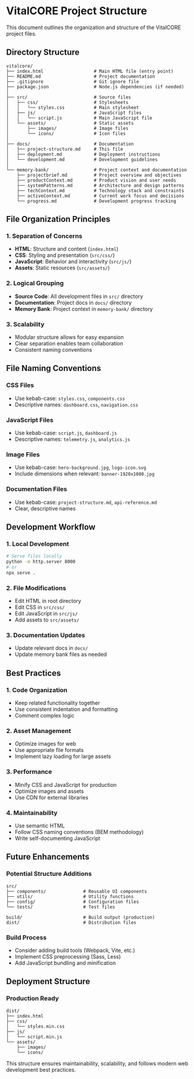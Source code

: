 # VitalCORE Project Structure

This document outlines the organization and structure of the VitalCORE project files.

## Directory Structure

```
vitalcore/
├── index.html                   # Main HTML file (entry point)
├── README.md                    # Project documentation
├── .gitignore                   # Git ignore file
├── package.json                 # Node.js dependencies (if needed)
│
├── src/                         # Source files
│   ├── css/                     # Stylesheets
│   │   └── styles.css           # Main stylesheet
│   ├── js/                      # JavaScript files
│   │   └── script.js            # Main JavaScript file
│   └── assets/                  # Static assets
│       ├── images/              # Image files
│       └── icons/               # Icon files
│
├── docs/                        # Documentation
│   ├── project-structure.md     # This file
│   ├── deployment.md            # Deployment instructions
│   └── development.md           # Development guidelines
│
└── memory-bank/                 # Project context and documentation
    ├── projectbrief.md          # Project overview and objectives
    ├── productContext.md        # Product vision and user needs
    ├── systemPatterns.md        # Architecture and design patterns
    ├── techContext.md           # Technology stack and constraints
    ├── activeContext.md         # Current work focus and decisions
    └── progress.md              # Development progress tracking
```

## File Organization Principles

### 1. Separation of Concerns
- **HTML**: Structure and content (`index.html`)
- **CSS**: Styling and presentation (`src/css/`)
- **JavaScript**: Behavior and interactivity (`src/js/`)
- **Assets**: Static resources (`src/assets/`)

### 2. Logical Grouping
- **Source Code**: All development files in `src/` directory
- **Documentation**: Project docs in `docs/` directory
- **Memory Bank**: Project context in `memory-bank/` directory

### 3. Scalability
- Modular structure allows for easy expansion
- Clear separation enables team collaboration
- Consistent naming conventions

## File Naming Conventions

### CSS Files
- Use kebab-case: `styles.css`, `components.css`
- Descriptive names: `dashboard.css`, `navigation.css`

### JavaScript Files
- Use kebab-case: `script.js`, `dashboard.js`
- Descriptive names: `telemetry.js`, `analytics.js`

### Image Files
- Use kebab-case: `hero-background.jpg`, `logo-icon.svg`
- Include dimensions when relevant: `banner-1920x1080.jpg`

### Documentation Files
- Use kebab-case: `project-structure.md`, `api-reference.md`
- Clear, descriptive names

## Development Workflow

### 1. Local Development
```bash
# Serve files locally
python -m http.server 8000
# or
npx serve .
```

### 2. File Modifications
- Edit HTML in root directory
- Edit CSS in `src/css/`
- Edit JavaScript in `src/js/`
- Add assets to `src/assets/`

### 3. Documentation Updates
- Update relevant docs in `docs/`
- Update memory bank files as needed

## Best Practices

### 1. Code Organization
- Keep related functionality together
- Use consistent indentation and formatting
- Comment complex logic

### 2. Asset Management
- Optimize images for web
- Use appropriate file formats
- Implement lazy loading for large assets

### 3. Performance
- Minify CSS and JavaScript for production
- Optimize images and assets
- Use CDN for external libraries

### 4. Maintainability
- Use semantic HTML
- Follow CSS naming conventions (BEM methodology)
- Write self-documenting JavaScript

## Future Enhancements

### Potential Structure Additions
```
src/
├── components/              # Reusable UI components
├── utils/                   # Utility functions
├── config/                  # Configuration files
└── tests/                   # Test files

build/                       # Build output (production)
dist/                        # Distribution files
```

### Build Process
- Consider adding build tools (Webpack, Vite, etc.)
- Implement CSS preprocessing (Sass, Less)
- Add JavaScript bundling and minification

## Deployment Structure

### Production Ready
```
dist/
├── index.html
├── css/
│   └── styles.min.css
├── js/
│   └── script.min.js
└── assets/
    ├── images/
    └── icons/
```

This structure ensures maintainability, scalability, and follows modern web development best practices.
